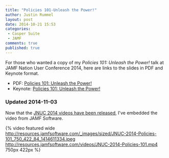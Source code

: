 ```yaml
---
title: "Policies 101-Unleash the Power!"
author: Justin Rummel
layout: post
date: 2014-10-21 15:53
categories: 
 - Casper Suite
 - JAMF
comments: true
published: true
---
```


For those who wanted a copy of my *Policies 101: Unleash the Power!* talk at JAMF Nation User Conference 2014, here are links to the slides in PDF and Keynote format.

-   PDF: [Policies 101: Unleash the Power!][pdf]
-   Keynote: [Policies 101: Unleash the Power!][key]

### Updated 2014-11-03

Now that the [JNUC 2014 videos have been released][jnuc], I've embedded the video from JAMF Software.

{% video featured wide http://resources.jamfsoftware.com/_images/sized/JNUC-2014-Policies-101_750_422_84_1414611334.jpeg http://resources.jamfsoftware.com/videos/JNUC-2014-Policies-101.mp4 750px 422px %}

[pdf]: /images/2014/10/21/JNUC%202014%20Policies%20101.pdf
[key]: /images/2014/10/21/JNUC%202014%20Policies%20101.2014-10-17.key.zip
[jnuc]: http://www.jamfsoftware.com/resources/all/jamf-nation-user-conference-2014/ 
